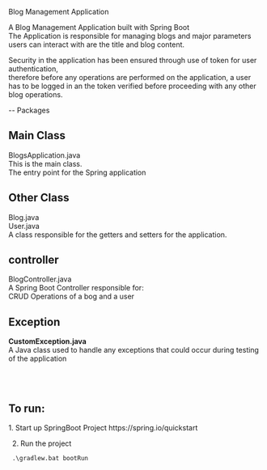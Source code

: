 Blog Management Application

A Blog Management Application built with Spring Boot<br/>
The Application is responsible for managing blogs and major parameters users can interact with are the title and blog content.<br/>

Security in the application has been ensured through use of token for user authentication,<br/>
therefore before any operations are performed on the application, a user has to be logged in an the token verified before proceeding with any other blog operations.<br/>

-- Packages<br/>
<h2>Main Class</h3>
BlogsApplication.java<br/>
This is the main class.<br/>
The entry point for the Spring application

<h2>Other Class</h3>
Blog.java<br/>
User.java<br/>
A class responsible for the getters and setters for the application.<br/>

<h2>controller</h3>
BlogController.java<br/>
A Spring Boot Controller responsible for: <br/>
CRUD Operations of a bog and a user <br />

<h2>Exception</h3>
<b>CustomException.java</b> <br />
A Java class used to handle any exceptions that could occur during testing of the application
<br />

<br /> <br />
<h2>To run:</h2>
1. Start up SpringBoot Project
 https://spring.io/quickstart

2. Run the project

```
 .\gradlew.bat bootRun
